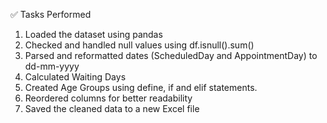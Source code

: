 ✅ Tasks Performed
1. Loaded the dataset using pandas
2. Checked and handled null values using df.isnull().sum()
3. Parsed and reformatted dates (ScheduledDay and AppointmentDay) to dd-mm-yyyy
4. Calculated Waiting Days
5. Created Age Groups using define, if and elif statements.
6. Reordered columns for better readability
7. Saved the cleaned data to a new Excel file
